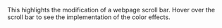 This highlights the modification of a webpage scroll bar. 
Hover over the scroll bar to see the implementation of the color effects.
